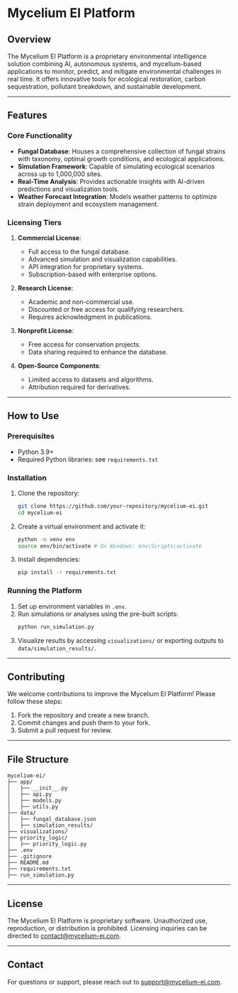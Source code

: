# Mycelium EI Platform

## Overview
The Mycelium EI Platform is a proprietary environmental intelligence solution combining AI, autonomous systems, and mycelium-based applications to monitor, predict, and mitigate environmental challenges in real time. It offers innovative tools for ecological restoration, carbon sequestration, pollutant breakdown, and sustainable development.

---

## Features

### Core Functionality
- **Fungal Database**: Houses a comprehensive collection of fungal strains with taxonomy, optimal growth conditions, and ecological applications.
- **Simulation Framework**: Capable of simulating ecological scenarios across up to 1,000,000 sites.
- **Real-Time Analysis**: Provides actionable insights with AI-driven predictions and visualization tools.
- **Weather Forecast Integration**: Models weather patterns to optimize strain deployment and ecosystem management.

### Licensing Tiers
1. **Commercial License**:
   - Full access to the fungal database.
   - Advanced simulation and visualization capabilities.
   - API integration for proprietary systems.
   - Subscription-based with enterprise options.

2. **Research License**:
   - Academic and non-commercial use.
   - Discounted or free access for qualifying researchers.
   - Requires acknowledgment in publications.

3. **Nonprofit License**:
   - Free access for conservation projects.
   - Data sharing required to enhance the database.

4. **Open-Source Components**:
   - Limited access to datasets and algorithms.
   - Attribution required for derivatives.

---

## How to Use

### Prerequisites
- Python 3.9+
- Required Python libraries: see `requirements.txt`

### Installation
1. Clone the repository:
   ```bash
   git clone https://github.com/your-repository/mycelium-ei.git
   cd mycelium-ei
   ```
2. Create a virtual environment and activate it:
   ```bash
   python -m venv env
   source env/bin/activate # On Windows: env\Scripts\activate
   ```
3. Install dependencies:
   ```bash
   pip install -r requirements.txt
   ```

### Running the Platform
1. Set up environment variables in `.env`.
2. Run simulations or analyses using the pre-built scripts:
   ```bash
   python run_simulation.py
   ```
3. Visualize results by accessing `visualizations/` or exporting outputs to `data/simulation_results/`.

---

## Contributing
We welcome contributions to improve the Mycelium EI Platform! Please follow these steps:
1. Fork the repository and create a new branch.
2. Commit changes and push them to your fork.
3. Submit a pull request for review.

---

## File Structure
```
mycelium-ei/
├── app/
│   ├── __init__.py
│   ├── api.py
│   ├── models.py
│   ├── utils.py
├── data/
│   ├── fungal_database.json
│   ├── simulation_results/
├── visualizations/
├── priority_logic/
│   ├── priority_logic.py
├── .env
├── .gitignore
├── README.md
├── requirements.txt
├── run_simulation.py
```

---

## License
The Mycelium EI Platform is proprietary software. Unauthorized use, reproduction, or distribution is prohibited. Licensing inquiries can be directed to [contact@mycelium-ei.com](mailto:contact@mycelium-ei.com).

---

## Contact
For questions or support, please reach out to [support@mycelium-ei.com](mailto:support@mycelium-ei.com).

